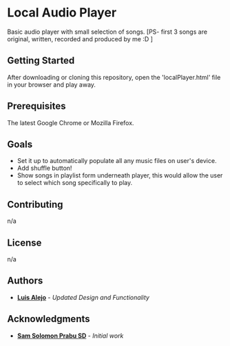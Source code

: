 # Local Audio Player

Basic audio player with small selection of songs. 
[PS- first 3 songs are original, written, recorded and produced by me :D ]

## Getting Started

After downloading or cloning this repository, open the 'localPlayer.html' file in your browser and play away.

## Prerequisites

The latest Google Chrome or Mozilla Firefox.

## Goals

   * Set it up to automatically populate all any music files on user's device.
   * Add shuffle button!
   * Show songs in playlist form underneath player, this would allow the user to select which song specifically to play. 


## Contributing

n/a

## License

n/a

## Authors

* **[Luis Alejo](https://github.com/elzbyfar)** - *Updated Design and Functionality*

## Acknowledgments

* **[Sam Solomon Prabu SD](https://samsolomonprabu.com/audio-player-in-js/)** - *Initial work*

